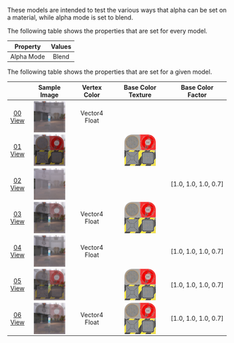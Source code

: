 These models are intended to test the various ways that alpha can be set on a material, while alpha mode is set to blend.  

The following table shows the properties that are set for every model.  

| Property | **Values** |
| :---: | :---: |
| Alpha Mode | Blend |


The following table shows the properties that are set for a given model.  

|   | Sample Image | Vertex Color | Base Color Texture | Base Color Factor |
| :---: | :---: | :---: | :---: | :---: |
| [00](Material_AlphaBlend_00.gltf)<br>[View](https://bghgary.github.io/glTF-Asset-Generator/Preview/BabylonJS/?fileName=Material_AlphaBlend_00.gltf) | [<img src="Figures/Thumbnails/Material_AlphaBlend_00.png" align="middle">](SampleImages/Material_AlphaBlend_00.png) | Vector4 Float |   |   |
| [01](Material_AlphaBlend_01.gltf)<br>[View](https://bghgary.github.io/glTF-Asset-Generator/Preview/BabylonJS/?fileName=Material_AlphaBlend_01.gltf) | [<img src="Figures/Thumbnails/Material_AlphaBlend_01.png" align="middle">](SampleImages/Material_AlphaBlend_01.png) |   | [<img src="Figures/Thumbnails/BaseColor_Plane.png" align="middle">](Figures/Textures/BaseColor_Plane.png) |   |
| [02](Material_AlphaBlend_02.gltf)<br>[View](https://bghgary.github.io/glTF-Asset-Generator/Preview/BabylonJS/?fileName=Material_AlphaBlend_02.gltf) | [<img src="Figures/Thumbnails/Material_AlphaBlend_02.png" align="middle">](SampleImages/Material_AlphaBlend_02.png) |   |   | [1.0,&nbsp;1.0,&nbsp;1.0,&nbsp;0.7] |
| [03](Material_AlphaBlend_03.gltf)<br>[View](https://bghgary.github.io/glTF-Asset-Generator/Preview/BabylonJS/?fileName=Material_AlphaBlend_03.gltf) | [<img src="Figures/Thumbnails/Material_AlphaBlend_03.png" align="middle">](SampleImages/Material_AlphaBlend_03.png) | Vector4 Float | [<img src="Figures/Thumbnails/BaseColor_Plane.png" align="middle">](Figures/Textures/BaseColor_Plane.png) |   |
| [04](Material_AlphaBlend_04.gltf)<br>[View](https://bghgary.github.io/glTF-Asset-Generator/Preview/BabylonJS/?fileName=Material_AlphaBlend_04.gltf) | [<img src="Figures/Thumbnails/Material_AlphaBlend_04.png" align="middle">](SampleImages/Material_AlphaBlend_04.png) | Vector4 Float |   | [1.0,&nbsp;1.0,&nbsp;1.0,&nbsp;0.7] |
| [05](Material_AlphaBlend_05.gltf)<br>[View](https://bghgary.github.io/glTF-Asset-Generator/Preview/BabylonJS/?fileName=Material_AlphaBlend_05.gltf) | [<img src="Figures/Thumbnails/Material_AlphaBlend_05.png" align="middle">](SampleImages/Material_AlphaBlend_05.png) |   | [<img src="Figures/Thumbnails/BaseColor_Plane.png" align="middle">](Figures/Textures/BaseColor_Plane.png) | [1.0,&nbsp;1.0,&nbsp;1.0,&nbsp;0.7] |
| [06](Material_AlphaBlend_06.gltf)<br>[View](https://bghgary.github.io/glTF-Asset-Generator/Preview/BabylonJS/?fileName=Material_AlphaBlend_06.gltf) | [<img src="Figures/Thumbnails/Material_AlphaBlend_06.png" align="middle">](SampleImages/Material_AlphaBlend_06.png) | Vector4 Float | [<img src="Figures/Thumbnails/BaseColor_Plane.png" align="middle">](Figures/Textures/BaseColor_Plane.png) | [1.0,&nbsp;1.0,&nbsp;1.0,&nbsp;0.7] |
 
